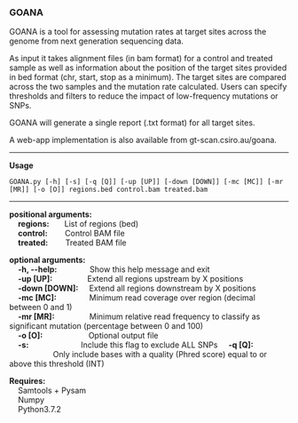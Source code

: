 ### GOANA

GOANA is a tool for assessing mutation rates at target sites across the genome from next generation sequencing data.
 
As input it takes alignment files (in bam format) for a control and treated sample as well as information about the position of the target sites provided in bed format (chr, start, stop as a minimum). The target sites are compared across the two samples and the mutation rate calculated. Users can specify thresholds and filters to reduce the impact of low-frequency mutations or SNPs.
 
GOANA will generate a single report (.txt format) for all target sites.
 
A web-app implementation is also available from gt-scan.csiro.au/goana.

---
**Usage**  
```
GOANA.py [-h] [-s] [-q [Q]] [-up [UP]] [-down [DOWN]] [-mc [MC]] [-mr [MR]] [-o [O]] regions.bed control.bam treated.bam
```
---

__positional arguments:__  
&nbsp;&nbsp;&nbsp;&nbsp;__regions:__ &nbsp;&nbsp;&nbsp;&nbsp;&nbsp;      List of regions (bed)  
&nbsp;&nbsp;&nbsp;&nbsp;__control:__ &nbsp;&nbsp;&nbsp;&nbsp;&nbsp;&nbsp;      Control BAM file  
&nbsp;&nbsp;&nbsp;&nbsp;__treated:__ &nbsp;&nbsp;&nbsp;&nbsp;&nbsp;&nbsp;      Treated BAM file  
  
__optional arguments:__  
&nbsp;&nbsp;&nbsp;&nbsp;__-h, --help:__ &nbsp;&nbsp;&nbsp;&nbsp;&nbsp;&nbsp;&nbsp;&nbsp;&nbsp;&nbsp;&nbsp;&nbsp;&nbsp;  	 	Show this help message and exit  
&nbsp;&nbsp;&nbsp;&nbsp;__-up [UP]:__   &nbsp;&nbsp;&nbsp;&nbsp;&nbsp;&nbsp;&nbsp;&nbsp;&nbsp;&nbsp;&nbsp;&nbsp;&nbsp;&nbsp;		Extend all regions upstream by X positions  
&nbsp;&nbsp;&nbsp;&nbsp;__-down [DOWN]:__ 	&nbsp;&nbsp;&nbsp;&nbsp;Extend all regions downstream by X positions  
&nbsp;&nbsp;&nbsp;&nbsp;__-mc [MC]:__  &nbsp;&nbsp;&nbsp;&nbsp;&nbsp;&nbsp;&nbsp;&nbsp;&nbsp;&nbsp;&nbsp;&nbsp;&nbsp;    		Minimum read coverage over region (decimal between 0 and 1)  
&nbsp;&nbsp;&nbsp;&nbsp;__-mr [MR]:__  &nbsp;&nbsp;&nbsp;&nbsp;&nbsp;&nbsp;&nbsp;&nbsp;&nbsp;&nbsp;&nbsp;&nbsp;&nbsp;&nbsp;   		Minimum relative read frequency to classify as significant mutation (percentage between 0 and 100)  
&nbsp;&nbsp;&nbsp;&nbsp;__-o [O]:__
&nbsp;&nbsp;&nbsp;&nbsp;&nbsp;&nbsp;&nbsp;&nbsp;&nbsp;&nbsp;&nbsp;&nbsp;&nbsp;&nbsp;&nbsp;&nbsp;&nbsp;&nbsp;&nbsp; Optional output file   
&nbsp;&nbsp;&nbsp;&nbsp;__-s:__
&nbsp;&nbsp;&nbsp;&nbsp;&nbsp;&nbsp;&nbsp;&nbsp;&nbsp;&nbsp;&nbsp;&nbsp;&nbsp;&nbsp;&nbsp;&nbsp;&nbsp;&nbsp;&nbsp;&nbsp;&nbsp;&nbsp; Include this flag to exclude ALL SNPs
&nbsp;&nbsp;&nbsp;&nbsp;__-q [Q]:__
&nbsp;&nbsp;&nbsp;&nbsp;&nbsp;&nbsp;&nbsp;&nbsp;&nbsp;&nbsp;&nbsp;&nbsp;&nbsp;&nbsp;&nbsp;&nbsp;&nbsp;&nbsp;&nbsp; Only include bases with a quality (Phred score) equal to or above this threshold (INT)

  
__Requires:__  
&nbsp;&nbsp;&nbsp;&nbsp;Samtools + Pysam  
&nbsp;&nbsp;&nbsp;&nbsp;Numpy  
&nbsp;&nbsp;&nbsp;&nbsp;Python3.7.2
